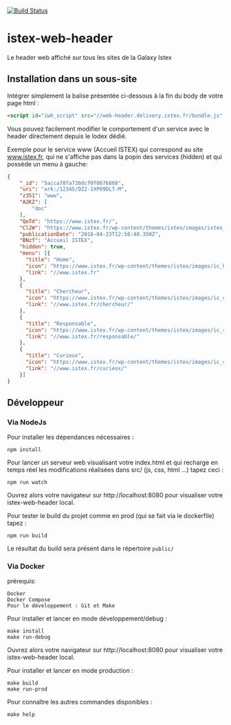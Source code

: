 [![Build Status](https://travis-ci.org/istex/istex-header.svg?branch=master)](https://travis-ci.org/istex/istex-header)
# istex-web-header

Le header web affiché sur tous les sites de la Galaxy Istex

## Installation dans un sous-site

Intégrer simplement la balise présentée ci-dessous à la fin du body de votre page html :
```html
<script id="iwh_script" src="//web-header.delivery.istex.fr/bundle.js" ></script>
```

Vous pouvez facilement modifier le comportement d'un service avec le header directement depuis le lodex dédié.

Exemple pour le service www (Accueil ISTEX) qui correspond au site www.istex.fr, qui ne s'affiche pas dans la popin des services (hidden) et qui possède un menu à gauche:
```json
{
    "_id": "5acca78fa736dcf0f0676868",
    "uri": "ark:/12345/DZ2-1XP09DLT-M",
    "z351": "www",
    "A2KZ": [
        "doc"
    ],
    "QoTd": "https://www.istex.fr/",
    "Cl2W": "https://www.istex.fr/wp-content/themes/istex/images/istex_logo.svg",
    "publicationDate": "2018-04-23T12:50:40.350Z",
    "BNzf": "Accueil ISTEX",
    "hidden": true,
    "menu": [{
      "title": "Home",
      "icon": "https://www.istex.fr/wp-content/themes/istex/images/ic_home_menu.svg",
      "link": "//www.istex.fr"
    },
    {
      "title": "Chercheur",
      "icon": "https://www.istex.fr/wp-content/themes/istex/images/ic_chercheur_menu.svg",
      "link": "//www.istex.fr/chercheur/"
    },
    {
      "title": "Responsable",
      "icon": "https://www.istex.fr/wp-content/themes/istex/images/ic_responsable_menu.svg",
      "link": "//www.istex.fr/responsable/"
    },
    {
      "title": "Curieux",
      "icon": "https://www.istex.fr/wp-content/themes/istex/images/ic_curieux_menu.svg",
      "link": "//www.istex.fr/curieux/"
    }] 
}
```

## Développeur

### Via NodeJs

Pour installer les dépendances nécessaires :
```
npm install
```

Pour lancer un serveur web visualisant votre index.html et qui recharge en temps réel les modifications réalisées dans src/ (js, css, html ...) tapez ceci :
```
npm run watch
```
Ouvrez alors votre navigateur sur http://localhost:8080 pour visualiser votre istex-web-header local.

Pour tester le build du projet comme en prod (qui se fait via le dockerfile) tapez :
```
npm run build
```
Le résultat du build sera présent dans le répertoire `public/`

### Via Docker

prérequis: 

    Docker
    Docker Compose
    Pour le développement : Git et Make

Pour installer et lancer en mode développement/debug :
```
make install
make run-debug
```
Ouvrez alors votre navigateur sur http://localhost:8080 pour visualiser votre istex-web-header local.

Pour installer et lancer en mode production :
```
make build
make run-prod
```

Pour connaître les autres commandes disponibles :
```
make help
```
